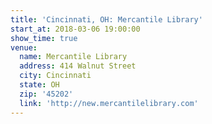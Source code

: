 ```yaml
---
title: 'Cincinnati, OH: Mercantile Library'
start_at: 2018-03-06 19:00:00
show_time: true
venue:
  name: Mercantile Library
  address: 414 Walnut Street
  city: Cincinnati
  state: OH
  zip: '45202'
  link: 'http://new.mercantilelibrary.com'
---
```



